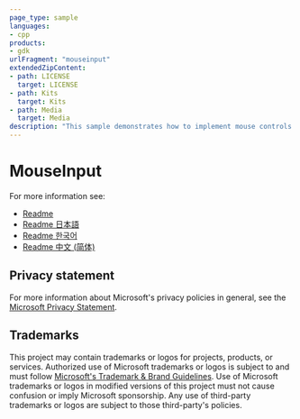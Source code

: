 ```yaml
---
page_type: sample
languages:
- cpp
products:
- gdk
urlFragment: "mouseinput"
extendedZipContent:
- path: LICENSE
  target: LICENSE
- path: Kits
  target: Kits
- path: Media
  target: Media
description: "This sample demonstrates how to implement mouse controls with GameInput."
---
```


# MouseInput

For more information see: 
- [Readme](https://github.com/microsoft/Xbox-GDK-Samples/blob/main/Samples/System/MouseInput/readme_en-us.md)
- [Readme 日本語](https://github.com/microsoft/Xbox-GDK-Samples/blob/main/Samples/System/MouseInput/readme_ja-jp.md)
- [Readme 한국어](https://github.com/microsoft/Xbox-GDK-Samples/blob/main/Samples/System/MouseInput/readme_ko-kr.md)
- [Readme 中文 (简体)](https://github.com/microsoft/Xbox-GDK-Samples/blob/main/Samples/System/MouseInput/readme_zh-cn.md)

## Privacy statement

For more information about Microsoft's privacy policies in general, see the [Microsoft Privacy Statement](https://privacy.microsoft.com/privacystatement/).

## Trademarks

This project may contain trademarks or logos for projects, products, or services. Authorized use of Microsoft trademarks or logos is subject to and must follow [Microsoft's Trademark & Brand Guidelines](https://www.microsoft.com/en-us/legal/intellectualproperty/trademarks/usage/general). Use of Microsoft trademarks or logos in modified versions of this project must not cause confusion or imply Microsoft sponsorship. Any use of third-party trademarks or logos are subject to those third-party's policies.
